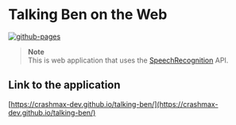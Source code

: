 # Talking Ben on the Web

[![github-pages](https://github.com/crashmax-dev/talking-ben/actions/workflows/gh-pages.yml/badge.svg?branch=master)](https://github.com/crashmax-dev/talking-ben/actions/workflows/gh-pages.yaml)

> **Note**\
> This is web application that uses the [SpeechRecognition](https://developer.mozilla.org/en-US/docs/Web/API/SpeechRecognition) API.

## Link to the application

[https://crashmax-dev.github.io/talking-ben/](https://crashmax-dev.github.io/talking-ben/)
